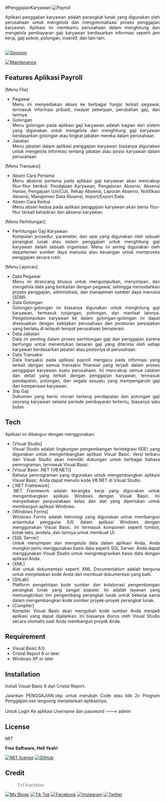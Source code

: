 #PenggajianKaryawan
![Payroll](https://github.com/novri3h/VB-PenggajianKaryawan/assets/25641359/6b6f7891-d4e1-4a28-aa5b-53cd8aa56cf6)

<div align="justify">Aplikasi penggajian karyawan adalah perangkat lunak yang digunakan oleh perusahaan untuk mengelola dan mengotomatisasi proses penggajian karyawan. Aplikasi ini membantu perusahaan dalam menghitung dan mengelola pembayaran gaji karyawan berdasarkan informasi seperti jam kerja, gaji pokok, potongan, insentif, dan lain-lain.</div>
<br>

[![Sponsor](https://img.shields.io/badge/sponsor-30363D?style=for-the-badge&logo=GitHub-Sponsors&logoColor=#white)](https://trakteer.id/nadhif_studio)

[![Maintenance](https://img.shields.io/badge/Maintained%3F-yes-green.svg)](https://github.com/novri3h/VB-PenggajianKaryawan/graphs/commit-activity)

## Features Aplikasi Payroll
[Menu File]
- Pegawai
  <div align="justify">Menu ini menyediakan akses ke berbagai fungsi terkait pegawai, termasuk informasi pribadi, riwayat pekerjaan, perubahan gaji, dan lainnya.</div>
- Golongan
  <div align="justify">Menu golongan pada aplikasi gaji karyawan adalah bagian dari sistem yang digunakan untuk mengelola dan menghitung gaji karyawan berdasarkan 
  golongan atau tingkat jabatan mereka dalam perusahaan.</div>
- Jabatan
  <div align="justify">Menu jabatan dalam aplikasi penggajian karyawan biasanya digunakan untuk mengelola informasi tentang jabatan atau posisi karyawan dalam 
  perusahaan.</div>
[Menu Transaksi]
- Absen Cara Pertama
  <div align="justify">Menu absensi pertama pada aplikasi gaji karyawan akan mencakup fitur-fitur berikut: Pendataan Karyawan, Pengaturan Absensi, Absensi Harian, 
  Pengajuan Izin/Cuti, Rekap Absensi, Laporan Absensi, Notifikasi Absensi, Manajemen Data Absensi, Import/Export Data.</div>
- Absen Cara Kedua
  <div align="justify">Menu absen kedua pada aplikasi penggajian karyawan akan berisi fitur-fitur terkait kehadiran dan absensi karyawan.</div>
[Menu Perhitungan]
- Perhitungan Gaji Karyawan
  <div align="justify">Kumpulan prosedur, parameter, dan opsi yang digunakan oleh sebuah perangkat lunak atau sistem penggajian untuk menghitung gaji karyawan dalam 
  sebuah organisasi. Menu ini sering digunakan oleh departemen sumber daya manusia atau keuangan untuk memproses penggajian secara rutin.</div>
[Menu Laporan]
- Data Pegawai
  <div align="justify">Menu ini dirancang khusus untuk mengumpulkan, menyimpan, dan mengelola data yang berkaitan dengan pegawai, sehingga memudahkan proses 
  penggajian, administrasi, dan manajemen sumber daya manusia (SDM).</div>
- Data Golongan
  <div align="justify">Golongan-golongan ini biasanya digunakan untuk menghitung gaji karyawan, termasuk tunjangan, potongan, dan manfaat lainnya. Pengelompokan 
  karyawan ke dalam golongan-golongan ini dapat disesuaikan dengan kebijakan perusahaan dan peraturan perpajakan yang berlaku di wilayah tempat perusahaan beroperasi. 
  </div>
- Data Jabatan
  <div align="justify">Data ini penting dalam proses perhitungan gaji dan penggajian karena berfungsi untuk menentukan besaran gaji yang diterima oleh setiap karyawan 
  berdasarkan jabatan atau posisinya di perusahaan.</div>
- Data Transaksi
  <div align="justify">Data transaksi pada aplikasi payroll mengacu pada informasi yang terkait dengan semua transaksi finansial yang terjadi dalam proses penggajian 
  karyawan suatu perusahaan. Ini mencakup semua catatan dan detail yang terkait dengan penggajian karyawan, termasuk pendapatan, potongan, dan segala sesuatu yang 
  mempengaruhi gaji dan kompensasi karyawan.</div>
- Slip Gaji
  <div align="justify">Dokumen yang berisi rincian tentang pendapatan dan potongan gaji seorang karyawan selama periode pembayaran tertentu, biasanya satu bulan.</div>

## Tech

Aplikasi ini dibangun dengan menggunakan:

- [Visual Studio]<div align="justify">Visual Studio adalah lingkungan pengembangan terintegrasi (IDE) yang digunakan untuk mengembangkan 
  aplikasi Visual Basic. Versi terbaru dari Visual Studio akan memiliki dukungan untuk berbagai bahasa pemrograman, termasuk Visual Basic.</div>
- [Visual Basic .NET (VB.NET)]<div align="justify">Bahasa pemrograman yang digunakan untuk mengembangkan aplikasi Visual 
  Basic. Anda dapat menulis kode VB.NET di Visual Studio.</div>
- [.NET Framework]<div align="justify">.NET Framework adalah kerangka kerja yang digunakan untuk mengembangkan aplikasi 
  Windows dengan Visual Basic. Ini menyediakan perpustakaan kelas dan alat yang diperlukan untuk membangun aplikasi Windows.</div>
- [Windows Forms]<div align="justify">Windows Forms adalah teknologi yang digunakan untuk membangun antarmuka pengguna (UI) dalam aplikasi Windows dengan menggunakan 
  Visual Basic. Ini termasuk komponen seperti tombol, kotak teks, jendela, dan lainnya untuk membuat UI.</div>
- [SQL Server]<div align="justify">Untuk menyimpan dan mengelola data dalam aplikasi Anda, Anda mungkin perlu menggunakan basis data seperti SQL Server. Anda dapat 
  menggunakan Visual Studio untuk mengintegrasikan basis data dengan aplikasi Anda.</div>
- [XML]<div align="justify">Alat untuk dokumentasi seperti XML Documentation adalah berguna untuk menjelaskan kode Anda dan membuat dokumentasi yang baik.</div>
- [GitLab]<div align="justify">Platform pengelolaan kode sumber dan kolaborasi pengembangan perangkat lunak yang sangat populer. Ini adalah layanan yang memungkinkan 
  tim pengembang perangkat lunak untuk bekerja sama dalam mengembangkan kode sumber proyek-proyek perangkat lunak.</div>
- [Compiler]<div align="justify">Kompiler Visual Basic akan mengubah kode sumber Anda menjadi aplikasi yang dapat dijalankan. Ini biasanya diurus oleh Visual Studio 
  secara otomatis saat Anda membangun proyek Anda.</div>

## Requirement

- Visual Basic 6.0
- Cristal Report 8 or later
- Windows XP or later

## Installation

Install Visual Basic 6 dan Cristal Report.

<div align="justify">Jalankan PENGGAJIAN.vbp untuk merubah Code atau klik 2x Program Penggajian.exe langsung menjalankan aplikasinya.</div>
<br>
Untuk Login Ke aplikasi Username dan password ---> admin
<br>

## License

MIT

**Free Software, Hell Yeah!**

[//]: # (These are reference links used in the body of this note and get stripped out when the markdown processor does its job. There is no need to format nicely because it shouldn't be seen. Thanks SO - http://stackoverflow.com/questions/4823468/store-comments-in-markdown-syntax)

   [dill]: <https://github.com/joemccann/dillinger>
   [git-repo-url]: <https://github.com/joemccann/dillinger.git>
   [john gruber]: <http://daringfireball.net>
   [df1]: <http://daringfireball.net/projects/markdown/>
   [markdown-it]: <https://github.com/markdown-it/markdown-it>
   [Ace Editor]: <http://ace.ajax.org>
   [node.js]: <http://nodejs.org>
   [Twitter Bootstrap]: <http://twitter.github.com/bootstrap/>
   [jQuery]: <http://jquery.com>
   [@tjholowaychuk]: <http://twitter.com/tjholowaychuk>
   [express]: <http://expressjs.com>
   [AngularJS]: <http://angularjs.org>
   [Gulp]: <http://gulpjs.com>

   [PlDb]: <https://github.com/joemccann/dillinger/tree/master/plugins/dropbox/README.md>
   [PlGh]: <https://github.com/joemccann/dillinger/tree/master/plugins/github/README.md>
   [PlGd]: <https://github.com/joemccann/dillinger/tree/master/plugins/googledrive/README.md>
   [PlOd]: <https://github.com/joemccann/dillinger/tree/master/plugins/onedrive/README.md>
   [PlMe]: <https://github.com/joemccann/dillinger/tree/master/plugins/medium/README.md>
   [PlGa]: <https://github.com/RahulHP/dillinger/blob/master/plugins/googleanalytics/README.md>

   [![MIT license](https://img.shields.io/badge/License-MIT-blue.svg)](https://lbesson.mit-license.org/) [![GitHub](https://badgen.net/badge/icon/github?icon=github&label)](https://github.com)

## Credit
> 𝕋𝕣𝕚 𝕙𝕒𝕣𝕥𝕠𝕟𝕠


[![My Blogs](https://img.shields.io/badge/Blogger-FF5722?style=for-the-badge&logo=blogger&logoColor=white)](https://bit.ly/M-UMKM) [![Tik Tok](https://img.shields.io/badge/TikTok-000000?style=for-the-badge&logo=tiktok&logoColor=white)](https://www.tiktok.com/@nadhif.studio) [![Facebook](https://img.shields.io/badge/Facebook-1877F2?style=for-the-badge&logo=facebook&logoColor=white)](https://www.facebook.com/semut.nunggings/) [![Instagram](https://img.shields.io/badge/Instagram-E4405F?style=for-the-badge&logo=instagram&logoColor=white)](https://www.instagram.com/nadhif.studio/) [![Twitter](https://img.shields.io/badge/Twitter-1DA1F2?style=for-the-badge&logo=twitter&logoColor=white)](https://www.twitter.com/@ThE_dUduLs/)
